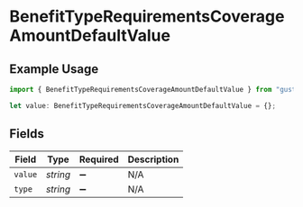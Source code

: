 # BenefitTypeRequirementsCoverageAmountDefaultValue

## Example Usage

```typescript
import { BenefitTypeRequirementsCoverageAmountDefaultValue } from "gusto-embedded/models/components";

let value: BenefitTypeRequirementsCoverageAmountDefaultValue = {};
```

## Fields

| Field              | Type               | Required           | Description        |
| ------------------ | ------------------ | ------------------ | ------------------ |
| `value`            | *string*           | :heavy_minus_sign: | N/A                |
| `type`             | *string*           | :heavy_minus_sign: | N/A                |
